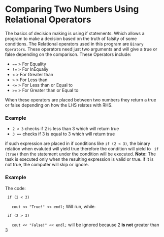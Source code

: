 # Comparing Two Numbers Using Relational Operators

The basics of decision making is using if statements. Which allows a program to make a decision based on the truth of falsity of some conditions. The Relational operators used in this program are `Binary Operators`. These operators need just two arguments and will give a true or false depending on the comparison. These Operators include:
+ `==` > For Equality
+ `!=` > For InEqualiy
+ `<` > For Greater than
+ `>` > For Less than
+ `<=` > For Less than or Equal to
+ `>=` > For Greater than or Equal to

When these operators are placed between two numbers they return a true or false depending on how the LHS relates with RHS.

### Example
+ ` 2 < 3 ` checks if 2 is less than 3 which will return true
+ ` 3 == ` checks if 3 is equal to 3 which will return true

if such expression are placed in if conditions like ` if (2 < 3) `, the binary relation when evaluted will yield true therefore the condition will yield to ` if (true)` then the statement under the condition will be executed. __Note:__ The task is executed only when the resulting expression is valid or true. if it is not true, the computer will skip or ignore.

### Example
The code:

` if (2 < 3)`

`	cout << "True!" << endl;` Will run, while:

` if (2 > 3)`

`	cout << "False!" << endl;` will be ignored because 2 __is not__ greater than 3



